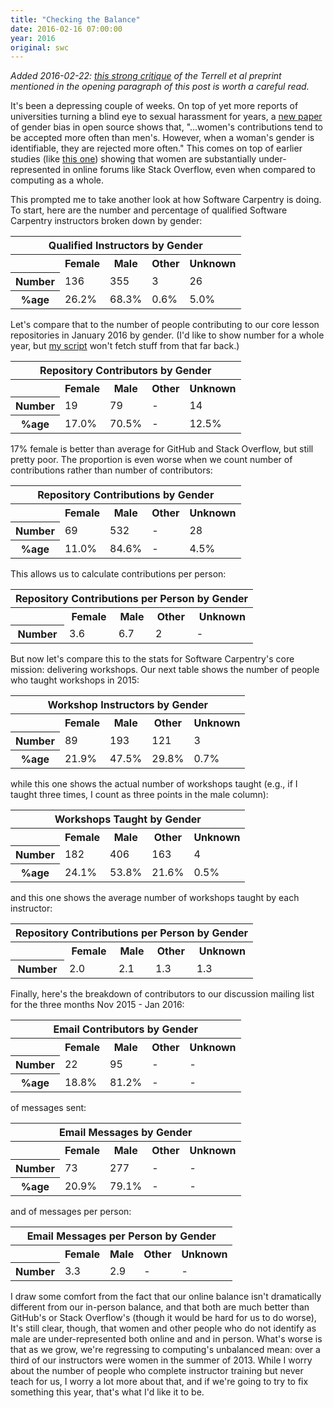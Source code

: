 ```yaml
---
title: "Checking the Balance"
date: 2016-02-16 07:00:00
year: 2016
original: swc
---
```

<p>
  <em>
    Added 2016-02-22: <a href="http://svpow.com/2016/02/20/that-paper-that-says-women-are-better-coders-than-men-but-are-judged-on-their-gender-it-doesnt-say-that-at-all/">this strong critique</a>
    of the Terrell et al preprint mentioned in the opening paragraph of this post
    is worth a careful read.
  </em>
</p>
<p>
  It's been a depressing couple of weeks.
  On top of yet more reports of universities turning a blind eye to sexual harassment for years,
  a <a href="https://peerj.com/preprints/1733/">new paper</a> of gender bias in open source
  shows that,
  "…women's contributions tend to be accepted more often than men's.
  However, when a woman's gender is identifiable, they are rejected more often."
  This comes on top of earlier studies
  (like <a href="http://www.win.tue.nl/~bvasiles/papers/socinfo12.pdf">this one</a>)
  showing that women are substantially under-represented in online forums like Stack Overflow,
  even when compared to computing as a whole.
</p>
<p>
  This prompted me to take another look at how Software Carpentry is doing.
  To start,
  here are the number and percentage of qualified Software Carpentry instructors
  broken down by gender:
</p>

<table class="centered">
  <tr><th colspan="5">Qualified Instructors by Gender</th></tr>
  <tr><th></th><th>Female</th><th>Male</th><th>Other</th><th>Unknown</th></tr>
  <tr><th>Number</th><td>136</td><td>355</td><td>3</td><td>26</td></tr>
  <tr><th>%age</th><td>26.2%</td><td>68.3%</td><td>0.6%</td><td>5.0%</td></tr>
</table>

<p>
  Let's compare that to the number of people contributing to our core lesson repositories
  in January 2016
  by gender.
  (I'd like to show number for a whole year,
  but <a href="{{'/files/2016/02/balance/bin/get-repo.py' | relative_url}}">my script</a>
  won't fetch stuff from that far back.)
</p>

<table class="centered">
  <tr><th colspan="5">Repository Contributors by Gender</th></tr>
  <tr><th></th><th>Female</th><th>Male</th><th>Other</th><th>Unknown</th></tr>
  <tr><th>Number</th><td>19</td><td>79</td><td>-</td><td>14</td></tr>
  <tr><th>%age</th><td>17.0%</td><td>70.5%</td><td>-</td><td>12.5%</td></tr>
</table>

<p>
  17% female is better than average for GitHub and Stack Overflow,
  but still pretty poor.
  The proportion is even worse when we count number of contributions
  rather than number of contributors:
</p>

<table class="centered">
  <tr><th colspan="5">Repository Contributions by Gender</th></tr>
  <tr><th></th><th>Female</th><th>Male</th><th>Other</th><th>Unknown</th></tr>
  <tr><th>Number</th><td>69</td><td>532</td><td>-</td><td>28</td></tr>
  <tr><th>%age</th><td>11.0%</td><td>84.6%</td><td>-</td><td>4.5%</td></tr>
</table>

<p>
  This allows us to calculate contributions per person:
</p>

<table class="centered">
  <tr><th colspan="5">Repository Contributions per Person by Gender</th></tr>
  <tr><th></th><th>Female</th><th>Male</th><th>Other</th><th>Unknown</th></tr>
  <tr><th>Number</th><td>3.6</td><td>6.7</td><td>2</td><td>-</td></tr>
</table>

<p>
  But now let's compare this to the stats for Software Carpentry's core mission:
  delivering workshops.
  Our next table shows the number of people who taught workshops in 2015:
</p>

<table class="centered">
  <tr><th colspan="5">Workshop Instructors by Gender</th></tr>
  <tr><th></th><th>Female</th><th>Male</th><th>Other</th><th>Unknown</th></tr>
  <tr><th>Number</th><td>89</td><td>193</td><td>121</td><td>3</td></tr>
  <tr><th>%age</th><td>21.9%</td><td>47.5%</td><td>29.8%</td><td>0.7%</td></tr>
</table>

<p>
  while this one shows the actual number of workshops taught
  (e.g., if I taught three times, I count as three points in the male column):
</p>

<table class="centered">
  <tr><th colspan="5">Workshops Taught by Gender</th></tr>
  <tr><th></th><th>Female</th><th>Male</th><th>Other</th><th>Unknown</th></tr>
  <tr><th>Number</th><td>182</td><td>406</td><td>163</td><td>4</td></tr>
  <tr><th>%age</th><td>24.1%</td><td>53.8%</td><td>21.6%</td><td>0.5%</td></tr>
</table>

<p>
  and this one shows the average number of workshops taught by each instructor:
</p>

<table class="centered">
  <tr><th colspan="5">Repository Contributions per Person by Gender</th></tr>
  <tr><th></th><th>Female</th><th>Male</th><th>Other</th><th>Unknown</th></tr>
  <tr><th>Number</th><td>2.0</td><td>2.1</td><td>1.3</td><td>1.3</td></tr>
</table>

<p>
  Finally,
  here's the breakdown of contributors to our discussion mailing list
  for the three months Nov 2015 - Jan 2016:
</p>

<table class="centered">
  <tr><th colspan="5">Email Contributors by Gender</th></tr>
  <tr><th></th><th>Female</th><th>Male</th><th>Other</th><th>Unknown</th></tr>
  <tr><th>Number</th><td>22</td><td>95</td><td>-</td><td>-</td></tr>
  <tr><th>%age</th><td>18.8%</td><td>81.2%</td><td>-</td><td>-</td></tr>
</table>

<p>
  of messages sent:
</p>

<table class="centered">
  <tr><th colspan="5">Email Messages by Gender</th></tr>
  <tr><th></th><th>Female</th><th>Male</th><th>Other</th><th>Unknown</th></tr>
  <tr><th>Number</th><td>73</td><td>277</td><td>-</td><td>-</td></tr>
  <tr><th>%age</th><td>20.9%</td><td>79.1%</td><td>-</td><td>-</td></tr>
</table>

<p>
  and of messages per person:
</p>

<table class="centered">
  <tr><th colspan="5">Email Messages per Person by Gender</th></tr>
  <tr><th></th><th>Female</th><th>Male</th><th>Other</th><th>Unknown</th></tr>
  <tr><th>Number</th><td>3.3</td><td>2.9</td><td>-</td><td>-</td></tr>
</table>

<p>
  I draw some comfort from the fact that
  our online balance isn't dramatically different from our in-person balance,
  and that both are much better than GitHub's or Stack Overflow's
  (though it would be hard for us to do worse),
  It's still clear,
  though,
  that women and other people who do not identify as male are under-represented
  both online and and in person.
  What's worse is that as we grow, we're regressing to computing's unbalanced mean:
  over a third of our instructors were women in the summer of 2013.
  While I worry about the number of people who complete instructor training but never teach for us,
  I worry a lot more about that,
  and if we're going to try to fix something this year,
  that's what I'd like it to be.
</p>
